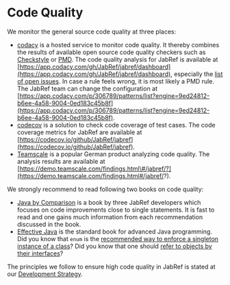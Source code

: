 # Code Quality

We monitor the general source code quality at three places:

* [codacy](https://www.codacy.com/) is a hosted service to monitor code quality. It thereby combines the results of available open source code quality checkers such as [Checkstyle](https://checkstyle.sourceforge.io/) or [PMD](https://pmd.github.io/). The code quality analysis for JabRef is available at [https://app.codacy.com/gh/JabRef/jabref/dashboard](https://app.codacy.com/gh/JabRef/jabref/dashboard), especially the [list of open issues](https://app.codacy.com/gh/JabRef/jabref/issues/index). In case a rule feels wrong, it is most likely a PMD rule. The JabRef team can change the configuration at [https://app.codacy.com/p/306789/patterns/list?engine=9ed24812-b6ee-4a58-9004-0ed183c45b8f](https://app.codacy.com/p/306789/patterns/list?engine=9ed24812-b6ee-4a58-9004-0ed183c45b8f).
* [codecov](https://codecov.io/) is a solution to check code coverage of test cases. The code coverage metrics for JabRef are available at [https://codecov.io/github/JabRef/jabref](https://codecov.io/github/JabRef/jabref).
* [Teamscale](https://www.cqse.eu/de/produkte/teamscale/landing/) is a popular German product analyzing code quality. The analysis results are available at [https://demo.teamscale.com/findings.html\#/jabref/?](https://demo.teamscale.com/findings.html#/jabref/?).

We strongly recommend to read following two books on code quality:

* [Java by Comparison](https://github.com/JabRef/jabref/tree/c81740b3818c7f9311a6d7ff063243e672c821b4/docs/java.by-comparison.com) is a book by three JabRef developers which focuses on code improvements close to single statements. It is fast to read and one gains much information from each recommendation discussed in the book.
* [Effective Java](https://www.oreilly.com/library/view/effective-java-3rd/9780134686097/) is the standard book for advanced Java programming. Did you know that `enum` is the [recommended way to enforce a singleton instance of a class](https://learning.oreilly.com/library/view/effective-java-3rd/9780134686097/ch2.xhtml#lev3)? Did you know that one should [refer to objects by their interfaces](https://learning.oreilly.com/library/view/effective-java-3rd/9780134686097/ch9.xhtml#lev64)?

The principles we follow to ensure high code quality in JabRef is stated at our [Development Strategy](development-strategy.md).
